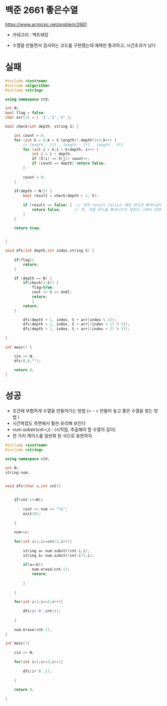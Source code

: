 # 백준 2661 좋은수열

https://www.acmicpc.net/problem/2661

- 카테고리 : 백트래킹

- 수열을 만들면서 검사하는 코드를 구현했는데 예제만 통과하고, 시간초과가 났다


# 실패

```c++
#include <iostream>
#include <algorithm>
#include <string>

using namespace std;

int N;
bool flag = false;
char arr[3] = { '1','2','3' };

bool check(int depth, string S) {

	int count = 0;
	for (int k = 0;k < S.length()-depth*2+1;k++) {
		// length - 1*2 , length - 2*2 . length - 3*2
		for (int i = k;i < k+depth; i++) {
			int j = i + depth;
			if (S[i] == S[j]) count++;
			if (count == depth) return false;
		}
		
		count = 0;
	}
	
	if(depth < N/2) {
		bool result = check(depth + 1, S);	
	
		if (result == false) {  // 위의 return false는 해당 dfs만 빠져나온다 
			return false;      // 즉, 최종 dfs를 빠져나오지 못한다 그래서 한번더 false를 return
		}
	}
	
	return true;


}

void dfs(int depth,int index,string S) {
	
	if(flag){
		return;
	}

	if (depth == N) {
		if(check(1,S)) {
			flag=true;
			cout << S << endl;
			return;
			}
		return;			
	}

		dfs(depth + 1, index, S + arr[index % 3]);
		dfs(depth + 1, index, S + arr[(index + 1) % 3]);
		dfs(depth + 1, index, S + arr[(index + 2) % 3]);	
    
}

int main() {

	cin >> N;
	dfs(0,0,"");

	return 0;
}
```



# 성공

- 조건에 부합하게 수열을 만들어가는 방법 (< - > 만들어 놓고 좋은 수열을 찾는 방법 )
- 시간복잡도 측면에서 훨씬 유리해 보인다
- num.substr(cnt-i,i) : (시작점, 추출해야 할 수열의 길이)
- 한 가지 케이스를 일반화 된 식으로 표현하자



```c++
#include <iostream>
#include <string>

using namespace std;

int N;
string num;


void dfs(char c,int cnt){
	
	
	if(cnt-1==N){
		
		cout << num << "\n";
		exit(0);	
		
	}
	
	num+=c;
	
	for(int i=1;i<=cnt/2;i++){
		
		string a= num.substr(cnt-i,i);
		string b= num.substr(cnt-i*2,i);
		
		if(a==b){
			num.erase(cnt-1);
			return;
			
		}
		
	}
	
	for(int i=1;i<=3;i++){
		
		dfs(i+'0',cnt+1);
	
	}
	
	num.erase(cnt-1);    
}

int main(){
	
	cin >> N;
	
	for(int i=1;i<=3;i++){
		
		dfs(i+'0',1);
		
	}
	
	return 0;
	
}
```

